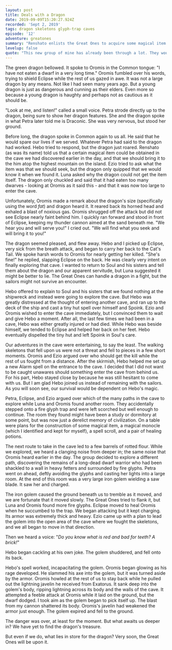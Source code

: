 ```yaml
---
layout: post
title: Deals with a Dragon
date: 2019-09-09T15:20:27.924Z
recorded: 'Sept 2, 2019'
tags: dragon skeletons glyph-trap caves
episode: '12'
adventure: greatones
summary: "Renshato enlists the Great Ones to acquire some magical item for him from a nearby ocean cave. The Great Ones happily comply, willing to find any means necessary to protect themselves from him."
levelup: false
quote: "This new group of mine has already been through a lot. They would have liked you."
---
```


The green dragon bellowed. It spoke to Oromis in the Common tongue: "I have not eaten a dwarf in a very long time." Oromis fumbled over his words, trying to shield Eclipse while the rest of us gazed in awe. It was not a large dragon by any means. Not like I had seen many years ago. But a young dragon is just as dangerous and cunning as their elders. Even more so because a young dragon is haughty and perhaps not as cautious as it should be.

"Look at me, and listen!" called a small voice. Petra strode directly up to the dragon, being sure to show her dragon features. She and the dragon spoke in what Petra later told me is Draconic. She was very nervous, but stood her ground.

Before long, the dragon spoke in Common again to us all. He said that he would spare our lives if we served. Whatever Petra had said to the dragon had worked. Hebo tried to respond, but the dragon just roared. Renshato (as was its name) told us that a certain magical item could be obtained in the cave we had discovered earlier in the day, and that we should bring it to the him atop the highest mountain on the island. Ezio tried to ask what the item was that we should seek, but the dragon only quipped that we would know it when we found it. Luna asked why the dragon could not get the item itself. The dragon only chuckled and said that it had eaten too many dwarves - looking at Oromis as it said this - and that it was now too large to enter the cave.

Unfortunately, Oromis made a remark about the dragon's size (specifically using the word _fat_) and dragon heard it. It reared back its horned head and exhaled a blast of noxious gas. Oromis shrugged off the attack but did not see Eclipse nearly faint behind him. I quickly ran forward and stood in front of Eclipse, keeping my thunder cannon aimed at the sand beneath me. "We hear you and will serve you!" I cried out. "We will find what you seek and will bring it to you!"

The dragon seemed pleased, and flew away. Hebo and I picked up Eclipse, very sick from the breath attack, and began to carry her back to the Cat's Tail. We spoke harsh words to Oromis for nearly getting her killed. "She's fine!" he replied, slapping Eclipse on the back. He was clearly very intent on finally exploring that cave. I wanted to return to Soul and his sisters and tell them about the dragon and our apparent servitude, but Luna suggested it might be better to lie. The Great Ones can handle a dragon in a fight, but the sailors might not survive an encounter.

Hebo offered to explain to Soul and his sisters that we found nothing at the shipwreck and instead were going to explore the cave. But Hebo was greatly distressed at the thought of entering another cave, and ran up to the deck of the ship and cast a tiny hut spell over himself and Spoink. Ezio and Oromis wished to enter the cave immediately, but I convinced them to wait and give Hebo a moment. After all, the last few times we had been in a cave, Hebo was either greatly injured or had died. While Hebo was beside himself, we tended to Eclipse and helped her back on her feet. Hebo eventually dispelled the tiny hut and left Spoink in Soul's care.

Our adventures in the cave were entertaining, to say the least. The walking skeletons that fell upon us were not a threat and fell to pieces in a few short moments. Oromis and Ezio argued over who should get the kill while the rest of us fought from a distance. After the skirmish, Hebo helped me set up a new Alarm spell on the entrance to the cave. I decided that I did not want to be caught unawares should something enter the cave from behind us. For his part, Hebo stayed close by because he was still hesitant to come with us. But I am glad Hebo joined us instead of remaining with the sailors. As you will soon see, our survival would be dependent on Hebo's magic.

Petra, Eclipse, and Ezio argued over which of the many paths in the cave to explore while Luna and Oromis found another room. They accidentally stepped onto a fire glyph trap and were left scorched but well enough to continue. The room they found might have been a study or dormitory at some point, but was now just a derelict memory of civilization. On a table were plans for the construction of some magical item, a magical monocle (which I identified and kept for myself), a spell scroll, and a pair of healing potions.

The next route to take in the cave led to a few barrels of rotted flour. While we explored, we heard a clanging noise from deeper in; the same noise that Oromis heard earlier in the day. The group decided to explore a different path, discovering the remains of a long-dead dwarf warrior who had been shackled to a wall in heavy fetters and surrounded by fire glyphs. Petra went on ahead, deftly avoiding the glyphs and casting her lights into a large room. At the end of this room was a very large iron golem wielding a saw blade. It saw her and charged.

The iron golem caused the ground beneath us to tremble as it moved, and we are fortunate that it moved slowly. The Great Ones tried to flank it, but Luna and Oromis found more fire glyphs. Eclipse moved to heal Oromis when he succumbed to the trap. We began attacking but it kept charging. Its armor was extremely thick and heavy. Ezio came up with a plan to lead the golem into the open area of the cave where we fought the skeletons, and we all began to move in that direction.

Then we heard a voice: "_Do you know what is red and bad for teeth? A brick!_"

Hebo began cackling at his own joke. The golem shuddered, and fell onto its back.

Hebo's spell worked, incapacitating the golem. Oromis began glowing as his rage developed. He slammed his axe into the golem, but it was turned aside by the armor. Oromis howled at the rest of us to stay back while he pulled out the lightning javelin he received from Exatorus. It sank deep into the golem's body, ripping lightning across its body and the walls of the cave. It attempted a feeble attack at Oromis while it laid on the ground, but the dwarf dodged. I took aim as the golem began to pick itself up. The blast from my cannon shattered its body. Oromis's javelin had weakened the armor just enough. The golem expired and fell to the ground.

The danger was over, at least for the moment. But what awaits us deeper in? We have yet to find the dragon's treasure.

But even if we do, what lies in store for the dragon? Very soon, the Great Ones will be upon it.
